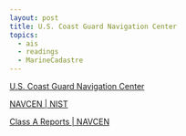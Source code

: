 ```yaml
---
layout: post
title: U.S. Coast Guard Navigation Center
topics:
  - ais
  - readings
  - MarineCadastre
---
```


[U.S. Coast Guard Navigation Center](https://www.navcen.uscg.gov/)

[NAVCEN \| NIST](https://csrc.nist.gov/glossary/term/navcen)

[Class A Reports \| NAVCEN](https://navcen.uscg.gov/ais-class-a-reports)


